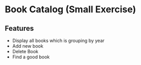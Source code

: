 # Book Catalog (Small Exercise)


## Features

- Display all books which is grouping by year
- Add new book
- Delete Book
- Find a good book

